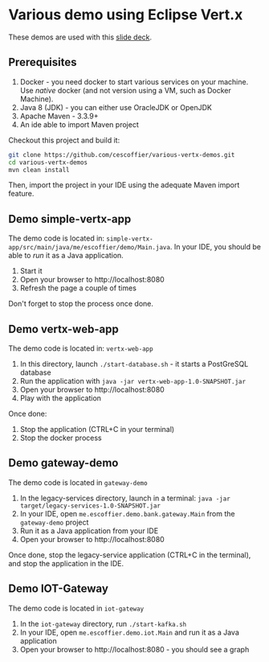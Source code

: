 # Various demo using Eclipse Vert.x

These demos are used with this [slide deck](https://docs.google.com/presentation/d/1lt8ebEWlJV8IIrzQO5owm3sw8a7FpqrcihMDCpv7bog/edit?usp=sharing).

## Prerequisites

1. Docker - you need docker to start various services on your machine. Use _native_ docker (and not version using a 
VM, such as Docker Machine). 
2. Java 8 (JDK) - you can either use OracleJDK or OpenJDK
3. Apache Maven - 3.3.9+
4. An ide able to import Maven project

Checkout this project and build it:

```bash
git clone https://github.com/cescoffier/various-vertx-demos.git
cd various-vertx-demos
mvn clean install 
```

Then, import the project in your IDE using the adequate Maven import feature. 

## Demo simple-vertx-app

The demo code is located in: `simple-vertx-app/src/main/java/me/escoffier/demo/Main.java`.
In your IDE, you should be able to _run_ it as a Java application.

1. Start it
2. Open your browser to http://localhost:8080
3. Refresh the page a couple of times

Don't forget to stop the process once done.

## Demo vertx-web-app

The demo code is located in: `vertx-web-app`

1. In this directory, launch `./start-database.sh` - it starts a PostGreSQL database
2. Run the application with `java -jar vertx-web-app-1.0-SNAPSHOT.jar`
3. Open your browser to http://localhost:8080
4. Play with the application

Once done:

1. Stop the application (CTRL+C in your terminal)
2. Stop the docker process

## Demo gateway-demo

The demo code is located in `gateway-demo`

1. In the legacy-services directory, launch in a terminal: `java -jar target/legacy-services-1.0-SNAPSHOT.jar`
2. In your IDE, open `me.escoffier.demo.bank.gateway.Main` from the `gateway-demo` project
3. Run it as a Java application from your IDE
4. Open your browser to http://localhost:8080

Once done, stop the legacy-service application (CTRL+C in the terminal), and stop the application in the IDE.

## Demo IOT-Gateway

The demo code is located in `iot-gateway`

1. In the `iot-gateway` directory, run `./start-kafka.sh`
2. In your IDE, open `me.escoffier.demo.iot.Main` and run it as a Java application
4. Open your browser to http://localhost:8080 - you should see a graph

 







